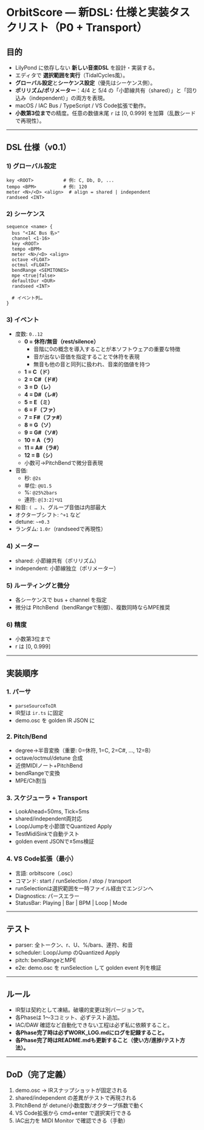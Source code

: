 # OrbitScore — 新DSL: 仕様と実装タスクリスト（P0 + Transport）

## 目的

- LilyPond に依存しない **新しい音楽DSL** を設計・実装する。
- エディタで **選択範囲を実行**（TidalCycles風）。
- **グローバル設定**と**シーケンス設定**（優先はシーケンス側）。
- **ポリリズム/ポリメーター**：4/4 と 5/4 の「小節線共有（shared）」と「回り込み（independent）」の両方を表現。
- macOS / IAC Bus / TypeScript / VS Code拡張で動作。
- **小数第3位まで**の精度。任意の数値末尾 `r` は [0, 0.999] を加算（乱数シードで再現性）。

---

## DSL 仕様（v0.1）

### 1) グローバル設定

```
key <ROOT>           # 例: C, Db, D, ...
tempo <BPM>          # 例: 120
meter <N>/<D> <align>  # align = shared | independent
randseed <INT>
```

### 2) シーケンス

```
sequence <name> {
  bus "<IAC Bus 名>"
  channel <1-16>
  key <ROOT>
  tempo <BPM>
  meter <N>/<D> <align>
  octave <FLOAT>
  octmul <FLOAT>
  bendRange <SEMITONES>
  mpe <true|false>
  defaultDur <DUR>
  randseed <INT>

  # イベント列…
}
```

### 3) イベント

- 度数: `0..12`
  - **0 = 休符/無音（rest/silence）** 
    - 音階に0の概念を導入することが本ソフトウェアの重要な特徴
    - 音が出ない音価を指定することで休符を表現
    - 無音も他の音と同列に扱われ、音楽的価値を持つ
  - **1 = C（ド）**
  - **2 = C#（ド#）**
  - **3 = D（レ）**
  - **4 = D#（レ#）**
  - **5 = E（ミ）**
  - **6 = F（ファ）**
  - **7 = F#（ファ#）**
  - **8 = G（ソ）**
  - **9 = G#（ソ#）**
  - **10 = A（ラ）**
  - **11 = A#（ラ#）**
  - **12 = B（シ）**
  - 小数可→PitchBendで微分音表現
- 音価:
  - 秒: `@2s`
  - 単位: `@U1.5`
  - %: `@25%2bars`
  - 連符: `@[3:2]*U1`
- 和音: `( … )`、グループ音価は内部最大
- オクターブシフト: `^+1` など
- detune: `~+0.3`
- ランダム: `1.0r`（randseedで再現性）

### 4) メーター

- shared: 小節線共有（ポリリズム）
- independent: 小節線独立（ポリメーター）

### 5) ルーティングと微分

- 各シーケンスで bus + channel を指定
- 微分は PitchBend（bendRangeで制御）、複数同時ならMPE推奨

### 6) 精度

- 小数第3位まで
- r は [0, 0.999]

---

## 実装順序

### 1. パーサ

- `parseSourceToIR`
- IR型は `ir.ts` に固定
- demo.osc を golden IR JSON に

### 2. Pitch/Bend

- degree→半音変換（重要: 0=休符, 1=C, 2=C#, ..., 12=B）
- octave/octmul/detune 合成
- 近傍MIDIノート+PitchBend
- bendRangeで変換
- MPE/Ch割当

### 3. スケジューラ + Transport

- LookAhead=50ms, Tick=5ms
- shared/independent両対応
- Loop/Jumpを小節頭でQuantized Apply
- TestMidiSinkで自動テスト
- golden event JSONで±5ms検証

### 4. VS Code拡張（最小）

- 言語: orbitscore（.osc）
- コマンド: start / runSelection / stop / transport
- runSelectionは選択範囲を一時ファイル経由でエンジンへ
- Diagnostics: パースエラー
- StatusBar: Playing | Bar | BPM | Loop | Mode

---

## テスト

- parser: 全トークン、r、U、%/bars、連符、和音
- scheduler: Loop/Jump のQuantized Apply
- pitch: bendRangeとMPE
- e2e: demo.osc を runSelection して golden event 列を検証

---

## ルール

- IR型は契約として凍結。破壊的変更は別バージョンで。
- 各Phaseは 1〜3コミット、必ずテスト追加。
- IAC/DAW 確認など自動化できない工程は必ず私に依頼すること。
- **各Phase完了時は必ずWORK_LOG.mdにログを記録すること。**
- **各Phase完了時はREADME.mdも更新すること（使い方/進捗/テスト方法）。**

---

## DoD（完了定義）

1. demo.osc → IRスナップショットが固定される
2. shared/independent の差異がテストで再現される
3. PitchBend が detune/小数度数/オクターブ係数で動く
4. VS Code拡張から cmd+enter で選択実行できる
5. IAC出力を MIDI Monitor で確認できる（手動）
